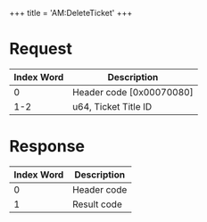 +++
title = 'AM:DeleteTicket'
+++

# Request

| Index Word | Description                |
|------------|----------------------------|
| 0          | Header code \[0x00070080\] |
| 1-2        | u64, Ticket Title ID       |

# Response

| Index Word | Description |
|------------|-------------|
| 0          | Header code |
| 1          | Result code |